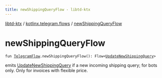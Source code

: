```yaml
---
title: newShippingQueryFlow - libtd-ktx
---
```


[libtd-ktx](../index.html) / [kotlinx.telegram.flows](index.html) / [newShippingQueryFlow](./new-shipping-query-flow.html)

# newShippingQueryFlow

`fun `[`TelegramFlow`](../kotlinx.telegram.core/-telegram-flow/index.html)`.newShippingQueryFlow(): Flow<`[`UpdateNewShippingQuery`](https://tdlibx.github.io/td/docs/org/drinkless/td/libcore/telegram/TdApi/UpdateNewShippingQuery.html)`>`

emits [UpdateNewShippingQuery](https://tdlibx.github.io/td/docs/org/drinkless/td/libcore/telegram/TdApi/UpdateNewShippingQuery.html) if a new incoming shipping query; for bots only. Only for invoices
with flexible price.

